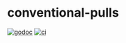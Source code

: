 # conventional-pulls

[![godoc](https://godoc.org/github.com/WillAbides/conventional-pulls?status.svg)](https://godoc.org/github.com/WillAbides/conventional-pulls)
[![ci](https://github.com/WillAbides/conventional-pulls/workflows/ci/badge.svg?branch=master&event=push)](https://github.com/WillAbides/conventional-pulls/actions?query=workflow%3Aci+branch%3Amaster+event%3Apush)
